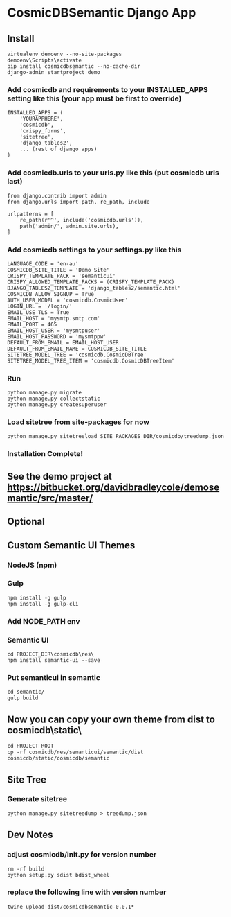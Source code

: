 # CosmicDBSemantic Django App

## Install
```
virtualenv demoenv --no-site-packages
demoenv\Scripts\activate
pip install cosmicdbsemantic --no-cache-dir
django-admin startproject demo
```

### Add cosmicdb and requirements to your INSTALLED_APPS setting like this (your app must be first to override)
```
INSTALLED_APPS = (
    'YOURAPPHERE',
    'cosmicdb',
    'crispy_forms',
    'sitetree',
    'django_tables2',
    ... (rest of django apps)
)
```

### Add cosmicdb.urls to your urls.py like this (put cosmicdb urls last)
```
from django.contrib import admin
from django.urls import path, re_path, include

urlpatterns = [
    re_path(r'^', include('cosmicdb.urls')),
    path('admin/', admin.site.urls),
]
```

### Add cosmicdb settings to your settings.py like this
```
LANGUAGE_CODE = 'en-au'
COSMICDB_SITE_TITLE = 'Demo Site'
CRISPY_TEMPLATE_PACK = 'semanticui'
CRISPY_ALLOWED_TEMPLATE_PACKS = (CRISPY_TEMPLATE_PACK)
DJANGO_TABLES2_TEMPLATE = 'django_tables2/semantic.html'
COSMICDB_ALLOW_SIGNUP = True
AUTH_USER_MODEL = 'cosmicdb.CosmicUser'
LOGIN_URL = '/login/'
EMAIL_USE_TLS = True
EMAIL_HOST = 'mysmtp.smtp.com'
EMAIL_PORT = 465
EMAIL_HOST_USER = 'mysmtpuser'
EMAIL_HOST_PASSWORD = 'mysmtppw'
DEFAULT_FROM_EMAIL = EMAIL_HOST_USER
DEFAULT_FROM_EMAIL_NAME = COSMICDB_SITE_TITLE
SITETREE_MODEL_TREE = 'cosmicdb.CosmicDBTree'
SITETREE_MODEL_TREE_ITEM = 'cosmicdb.CosmicDBTreeItem'
```

### Run
```
python manage.py migrate
python manage.py collectstatic
python manage.py createsuperuser
```

### Load sitetree from site-packages for now
```
python manage.py sitetreeload SITE_PACKAGES_DIR/cosmicdb/treedump.json
```

### Installation Complete!

## See the demo project at https://bitbucket.org/davidbradleycole/demosemantic/src/master/

## Optional

## Custom Semantic UI Themes

### NodeJS (npm)

### Gulp
```
npm install -g gulp
npm install -g gulp-cli
```

### Add NODE_PATH env

### Semantic UI
```
cd PROJECT_DIR\cosmicdb\res\
npm install semantic-ui --save
```

### Put semanticui in semantic
```
cd semantic/
gulp build
```

## Now you can copy your own theme from dist to cosmicdb\static\
```
cd PROJECT ROOT
cp -rf cosmicdb/res/semanticui/semantic/dist cosmicdb/static/cosmicdb/semantic
```

## Site Tree

### Generate sitetree
```
python manage.py sitetreedump > treedump.json
```


## Dev Notes

### adjust cosmicdb/__init__.py for version number
```
rm -rf build
python setup.py sdist bdist_wheel
```
### replace the following line with version number
```
twine upload dist/cosmicdbsemantic-0.0.1*
```
